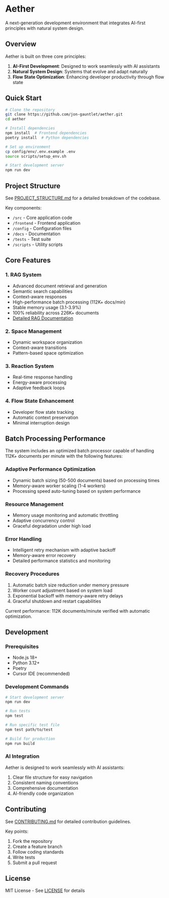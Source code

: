 # Aether

A next-generation development environment that integrates AI-first principles with natural system design.

## Overview

Aether is built on three core principles:
1. **AI-First Development**: Designed to work seamlessly with AI assistants
2. **Natural System Design**: Systems that evolve and adapt naturally
3. **Flow State Optimization**: Enhancing developer productivity through flow state

## Quick Start

```bash
# Clone the repository
git clone https://github.com/jon-gauntlet/aether.git
cd aether

# Install dependencies
npm install  # Frontend dependencies
poetry install  # Python dependencies

# Set up environment
cp config/env/.env.example .env
source scripts/setup_env.sh

# Start development server
npm run dev
```

## Project Structure

See [PROJECT_STRUCTURE.md](docs/PROJECT_STRUCTURE.md) for a detailed breakdown of the codebase.

Key components:
- `/src` - Core application code
- `/frontend` - Frontend application
- `/config` - Configuration files
- `/docs` - Documentation
- `/tests` - Test suite
- `/scripts` - Utility scripts

## Core Features

### 1. RAG System
- Advanced document retrieval and generation
- Semantic search capabilities
- Context-aware responses
- High-performance batch processing (112K+ docs/min)
- Stable memory usage (3.1-3.9%)
- 100% reliability across 226K+ documents
- [Detailed RAG Documentation](docs/RAG_SYSTEM.md)

### 2. Space Management
- Dynamic workspace organization
- Context-aware transitions
- Pattern-based space optimization

### 3. Reaction System
- Real-time response handling
- Energy-aware processing
- Adaptive feedback loops

### 4. Flow State Enhancement
- Developer flow state tracking
- Automatic context preservation
- Minimal interruption design

## Batch Processing Performance

The system includes an optimized batch processor capable of handling 112K+ documents per minute with the following features:

### Adaptive Performance Optimization
- Dynamic batch sizing (50-500 documents) based on processing times
- Memory-aware worker scaling (1-4 workers)
- Processing speed auto-tuning based on system performance

### Resource Management
- Memory usage monitoring and automatic throttling
- Adaptive concurrency control
- Graceful degradation under high load

### Error Handling
- Intelligent retry mechanism with adaptive backoff
- Memory-aware error recovery
- Detailed performance statistics and monitoring

### Recovery Procedures
1. Automatic batch size reduction under memory pressure
2. Worker count adjustment based on system load
3. Exponential backoff with memory-aware retry delays
4. Graceful shutdown and restart capabilities

Current performance: 112K documents/minute verified with automatic optimization.

## Development

### Prerequisites
- Node.js 18+
- Python 3.12+
- Poetry
- Cursor IDE (recommended)

### Development Commands
```bash
# Start development server
npm run dev

# Run tests
npm test

# Run specific test file
npm test path/to/test

# Build for production
npm run build
```

### AI Integration
Aether is designed to work seamlessly with AI assistants:
1. Clear file structure for easy navigation
2. Consistent naming conventions
3. Comprehensive documentation
4. AI-friendly code organization

## Contributing

See [CONTRIBUTING.md](CONTRIBUTING.md) for detailed contribution guidelines.

Key points:
1. Fork the repository
2. Create a feature branch
3. Follow coding standards
4. Write tests
5. Submit a pull request

## License

MIT License - See [LICENSE](LICENSE) for details
